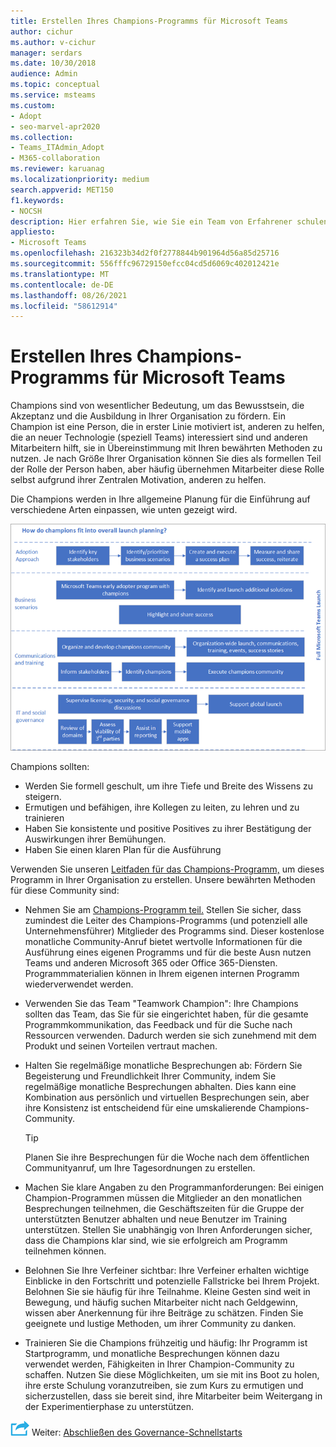 ```yaml
---
title: Erstellen Ihres Champions-Programms für Microsoft Teams
author: cichur
ms.author: v-cichur
manager: serdars
ms.date: 10/30/2018
audience: Admin
ms.topic: conceptual
ms.service: msteams
ms.custom:
- Adopt
- seo-marvel-apr2020
ms.collection:
- Teams_ITAdmin_Adopt
- M365-collaboration
ms.reviewer: karuanag
ms.localizationpriority: medium
search.appverid: MET150
f1.keywords:
- NOCSH
description: Hier erfahren Sie, wie Sie ein Team von Erfahrener schulen, um die Akzeptanz Teams fördern, indem Sie das Bewusstsein für Die Akzeptanz und Ausbildung in Ihrer Organisation fördern.
appliesto:
- Microsoft Teams
ms.openlocfilehash: 216323b34d2f0f2778844b901964d56a85d25716
ms.sourcegitcommit: 556fffc96729150efcc04cd5d6069c402012421e
ms.translationtype: MT
ms.contentlocale: de-DE
ms.lasthandoff: 08/26/2021
ms.locfileid: "58612914"
---
```

# <a name="create-your-champions-program-for-microsoft-teams"></a>Erstellen Ihres Champions-Programms für Microsoft Teams

Champions sind von wesentlicher Bedeutung, um das Bewusstsein, die Akzeptanz und die Ausbildung in Ihrer Organisation zu fördern. Ein Champion ist eine Person, die in erster Linie motiviert ist, anderen zu helfen, die an neuer Technologie (speziell Teams) interessiert sind und anderen Mitarbeitern hilft, sie in Übereinstimmung mit Ihren bewährten Methoden zu nutzen. Je nach Größe Ihrer Organisation können Sie dies als formellen Teil der Rolle der Person haben, aber häufig übernehmen Mitarbeiter diese Rolle selbst aufgrund ihrer Zentralen Motivation, anderen zu helfen.

Die Champions werden in Ihre allgemeine Planung für die Einführung auf verschiedene Arten einpassen, wie unten gezeigt wird.

![Abbildung der Planung für die Einführung von Champions](media/teams-adoption-champions.png)

Champions sollten:

- Werden Sie formell geschult, um ihre Tiefe und Breite des Wissens zu steigern.
- Ermutigen und befähigen, ihre Kollegen zu leiten, zu lehren und zu trainieren
- Haben Sie konsistente und positive Positives zu ihrer Bestätigung der Auswirkungen ihrer Bemühungen.
- Haben Sie einen klaren Plan für die Ausführung

Verwenden Sie unseren [Leitfaden für das Champions-Programm,](https://go.microsoft.com/fwlink/?linkid=854665) um dieses Programm in Ihrer Organisation zu erstellen. Unsere bewährten Methoden für diese Community sind:

- Nehmen Sie am [Champions-Programm teil.](https://aka.ms/O365Champions) Stellen Sie sicher, dass zumindest die Leiter des Champions-Programms (und potenziell alle Unternehmensführer) Mitglieder des Programms sind. Dieser kostenlose monatliche Community-Anruf bietet wertvolle Informationen für die Ausführung eines eigenen Programms und für die beste Ausn nutzen Teams und anderen Microsoft 365 oder Office 365-Diensten. Programmmaterialien können in Ihrem eigenen internen Programm wiederverwendet werden.

- Verwenden Sie das Team "Teamwork Champion": Ihre Champions sollten das Team, das Sie für sie eingerichtet haben, für die gesamte Programmkommunikation, das Feedback und für die Suche nach Ressourcen verwenden.  Dadurch werden sie sich zunehmend mit dem Produkt und seinen Vorteilen vertraut machen.

- Halten Sie regelmäßige monatliche Besprechungen ab: Fördern Sie Begeisterung und Freundlichkeit Ihrer Community, indem Sie regelmäßige monatliche Besprechungen abhalten. Dies kann eine Kombination aus persönlich und virtuellen Besprechungen sein, aber ihre Konsistenz ist entscheidend für eine umskalierende Champions-Community.

    > [!TIP]
    > Planen Sie ihre Besprechungen für die Woche nach dem öffentlichen Communityanruf, um Ihre Tagesordnungen zu erstellen. 

- Machen Sie klare Angaben zu den Programmanforderungen: Bei einigen Champion-Programmen müssen die Mitglieder an den monatlichen Besprechungen teilnehmen, die Geschäftszeiten für die Gruppe der unterstützten Benutzer abhalten und neue Benutzer im Training unterstützen. Stellen Sie unabhängig von Ihren Anforderungen sicher, dass die Champions klar sind, wie sie erfolgreich am Programm teilnehmen können.

- Belohnen Sie Ihre Verfeiner sichtbar: Ihre Verfeiner erhalten wichtige Einblicke in den Fortschritt und potenzielle Fallstricke bei Ihrem Projekt. Belohnen Sie sie häufig für ihre Teilnahme. Kleine Gesten sind weit in Bewegung, und häufig suchen Mitarbeiter nicht nach Geldgewinn, wissen aber Anerkennung für ihre Beiträge zu schätzen. Finden Sie geeignete und lustige Methoden, um ihrer Community zu danken. 

- Trainieren Sie die Champions frühzeitig und häufig: Ihr Programm ist Startprogramm, und monatliche Besprechungen können dazu verwendet werden, Fähigkeiten in Ihrer Champion-Community zu schaffen. Nutzen Sie diese Möglichkeiten, um sie mit ins Boot zu holen, ihre erste Schulung voranzutreiben, sie zum Kurs zu ermutigen und sicherzustellen, dass sie bereit sind, ihre Mitarbeiter beim Weitergang in der Experimentierphase zu unterstützen.  

![Symbol für den nächsten Schritt ](media/teams-adoption-next-icon.png) Weiter: [Abschließen des Governance-Schnellstarts](teams-adoption-governance-quick-start.md)

